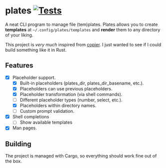 # plates [![Tests](https://github.com/Grazen0/plates/actions/workflows/tests.yml/badge.svg)][workflow-tests]

A neat CLI program to manage file (tem)plates. Plates allows you to create **templates** at `~/.config/plates/templates` and **render** them to any directory of your liking.

This project is _very much_ inspired from [copier]. I just wanted to see if I could build something like it in Rust.

<!-- TODO: add usage example -->

## Features

- [x] Placeholder support.
  - [x] Built-in placeholders (plates_dir, plates_dir_basename, etc.).
  - [x] Placeholders can use previous placeholders.
  - [x] Placeholder transformation (via shell commands).
  - [ ] Different placeholder types (number, select, etc.).
  - [x] Placeholders within directory names.
  - [ ] Custom prompt validation.
- [x] Shell completions
  - [ ] Show available templates
- [x] Man pages.

## Building

The project is managed with Cargo, so everything should work fine out of the box.

[copier]: https://github.com/copier-org/copier
[workflow-tests]: https://github.com/Grazen0/plates/actions/workflows/tests.yml
